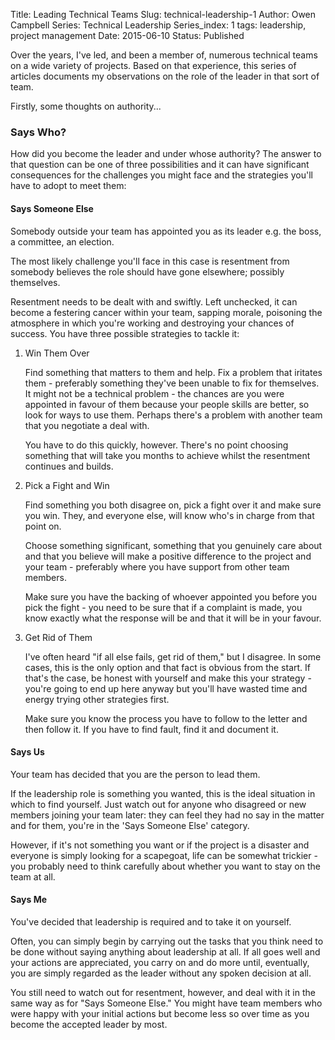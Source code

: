 Title: Leading Technical Teams
Slug: technical-leadership-1
Author: Owen Campbell
Series: Technical Leadership
Series_index: 1
tags: leadership, project management
Date: 2015-06-10
Status: Published

Over the years, I've led, and been a member of, numerous technical teams on a wide variety of projects. Based on that experience, this series of articles documents my observations on the role of the leader in that sort of team.

Firstly, some thoughts on authority...

### Says Who?

How did you become the leader and under whose authority? The answer to that question can be one of three possibilities and it can have significant consequences for the challenges you might face and the strategies you'll have to adopt to meet them:

#### Says Someone Else

Somebody outside your team has appointed you as its leader e.g. the boss, a committee, an election.

The most likely challenge you'll face in this case is resentment from somebody believes the role should have gone elsewhere; possibly themselves.

Resentment needs to be dealt with and swiftly. Left unchecked, it can become a festering cancer within your team, sapping morale, poisoning the atmosphere in which you're working and destroying your chances of success. You have three possible strategies to tackle it:

1.  Win Them Over

    Find something that matters to them and help. Fix a problem that iritates them - preferably something they've been unable to fix for themselves. It might not be a technical problem - the chances are you were appointed in favour of them because your people skills are better, so look for ways to use them. Perhaps there's a problem with another team that you negotiate a deal with.

    You have to do this quickly, however. There's no point choosing something that will take you months to achieve whilst the resentment continues and builds.

1.  Pick a Fight and Win

    Find something you both disagree on, pick a fight over it and make sure you win. They, and everyone else, will know who's in charge from that point on.

    Choose something significant, something that you genuinely care about and that you believe will make a positive difference to the project and your team - preferably where you have support from other team members.

    Make sure you have the backing of whoever appointed you before you pick the fight - you need to be sure that if a complaint is made, you know exactly what the response will be and that it will be in your favour.

1.  Get Rid of Them

    I've often heard "if all else fails, get rid of them," but I disagree. In some cases, this is the only option and that fact is obvious from the start. If that's the case, be honest with yourself and make this your strategy - you're going to end up here anyway but you'll have wasted time and energy trying other strategies first.

    Make sure you know the process you have to follow to the letter and then follow it. If you have to find fault, find it and document it.

#### Says Us

Your team has decided that you are the person to lead them.

If the leadership role is something you wanted, this is the ideal situation in which to find yourself. Just watch out for anyone who disagreed or new members joining your team later: they can feel they had no say in the matter and for them, you're in the 'Says Someone Else' category.

However, if it's not something you want or if the project is a disaster and everyone is simply looking for a scapegoat, life can be somewhat trickier - you probably need to think carefully about whether you want to stay on the team at all.

#### Says Me

You've decided that leadership is required and to take it on yourself.

Often, you can simply begin by carrying out the tasks that you think need to be done without saying anything about leadership at all. If all goes well and your actions are appreciated, you carry on and do more until, eventually, you are simply regarded as the leader without any spoken decision at all.

You still need to watch out for resentment, however, and deal with it in the same way as for "Says Someone Else." You might have team members who were happy with your initial actions but become less so over time as you become the accepted leader by most.



